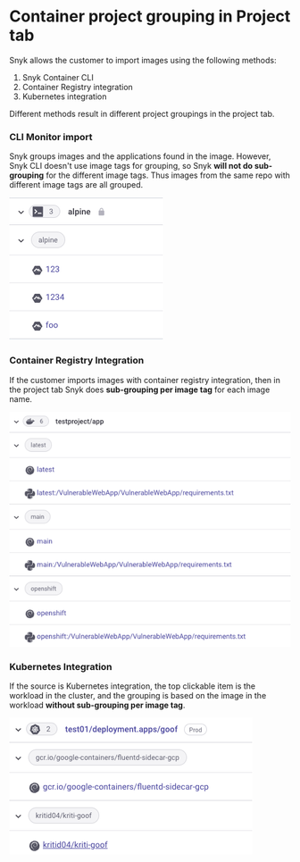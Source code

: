 # Container project grouping in Project tab

Snyk allows the customer to import images using the following methods:

1. Snyk Container CLI
2. Container Registry integration
3. Kubernetes integration

Different methods result in different project groupings in the project tab.

### CLI Monitor import

Snyk groups images and the applications found in the image. However, Snyk CLI doesn't use image tags for grouping, so Snyk **will not do sub-grouping** for the different image tags. Thus images from the same repo with different image tags are all grouped.

![](<../../../.gitbook/assets/image (1).png>)

### Container Registry Integration

If the customer imports images with container registry integration, then in the project tab Snyk does **sub-grouping per image tag** for each image name.

![](<../../../.gitbook/assets/Screenshot 2022-08-23 at 15.13.18.png>)

### Kubernetes Integration

If the source is Kubernetes integration, the top clickable item is the workload in the cluster, and the grouping is based on the image in the workload **without sub-grouping per image tag**.

![](<../../../.gitbook/assets/Screenshot 2022-08-22 at 19.37.56.png>)
